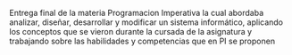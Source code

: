 Entrega final de la materia Programacion Imperativa la cual abordaba analizar, diseñar, desarrollar y modificar un sistema informático, aplicando los conceptos que se vieron durante la cursada de la asignatura y trabajando sobre las habilidades y competencias que en PI se proponen
